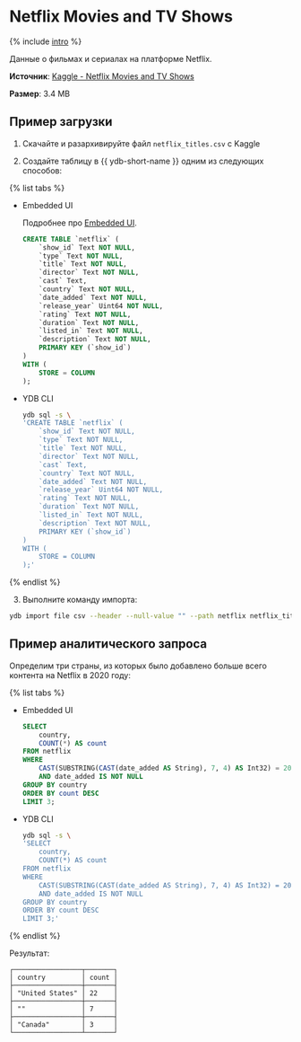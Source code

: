 # Netflix Movies and TV Shows

{% include [intro](_includes/intro.md) %}

Данные о фильмах и сериалах на платформе Netflix.

**Источник**: [Kaggle - Netflix Movies and TV Shows](https://www.kaggle.com/datasets/shivamb/netflix-shows)

**Размер**: 3.4 MB

## Пример загрузки

1. Скачайте и разархивируйте файл `netflix_titles.csv` с Kaggle

2. Создайте таблицу в {{ ydb-short-name }} одним из следующих способов:

{% list tabs %}

- Embedded UI

  Подробнее про [Embedded UI](../../reference/embedded-ui/ydb-monitoring).

  ```sql
  CREATE TABLE `netflix` (
      `show_id` Text NOT NULL,
      `type` Text NOT NULL,
      `title` Text NOT NULL,
      `director` Text NOT NULL,
      `cast` Text,
      `country` Text NOT NULL,
      `date_added` Text NOT NULL,
      `release_year` Uint64 NOT NULL,
      `rating` Text NOT NULL,
      `duration` Text NOT NULL,
      `listed_in` Text NOT NULL,
      `description` Text NOT NULL,
      PRIMARY KEY (`show_id`)
  )
  WITH (
      STORE = COLUMN
  );
  ```

- YDB CLI

  ```bash
  ydb sql -s \
  'CREATE TABLE `netflix` (
      `show_id` Text NOT NULL,
      `type` Text NOT NULL,
      `title` Text NOT NULL,
      `director` Text NOT NULL,
      `cast` Text,
      `country` Text NOT NULL,
      `date_added` Text NOT NULL,
      `release_year` Uint64 NOT NULL,
      `rating` Text NOT NULL,
      `duration` Text NOT NULL,
      `listed_in` Text NOT NULL,
      `description` Text NOT NULL,
      PRIMARY KEY (`show_id`)
  )
  WITH (
      STORE = COLUMN
  );'
  ```

{% endlist %}

3. Выполните команду импорта:

```bash
ydb import file csv --header --null-value "" --path netflix netflix_titles.csv
```

## Пример аналитического запроса

Определим три страны, из которых было добавлено больше всего контента на Netflix в 2020 году:

{% list tabs %}

- Embedded UI

  ```sql
  SELECT
      country,
      COUNT(*) AS count
  FROM netflix
  WHERE
      CAST(SUBSTRING(CAST(date_added AS String), 7, 4) AS Int32) = 2020
      AND date_added IS NOT NULL
  GROUP BY country
  ORDER BY count DESC
  LIMIT 3;
  ```

- YDB CLI

  ```bash
  ydb sql -s \
  'SELECT
      country,
      COUNT(*) AS count
  FROM netflix
  WHERE
      CAST(SUBSTRING(CAST(date_added AS String), 7, 4) AS Int32) = 2020
      AND date_added IS NOT NULL
  GROUP BY country
  ORDER BY count DESC
  LIMIT 3;'
  ```

{% endlist %}

Результат:

```raw
┌─────────────────┬───────┐
│ country         │ count │
├─────────────────┼───────┤
│ "United States" │ 22    │
├─────────────────┼───────┤
│ ""              │ 7     │
├─────────────────┼───────┤
│ "Canada"        │ 3     │
└─────────────────┴───────┘
```